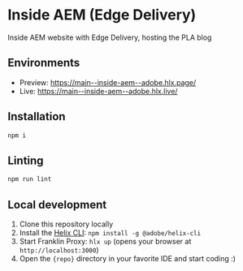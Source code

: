 # Inside AEM (Edge Delivery)
Inside AEM website with Edge Delivery, hosting the PLA blog

## Environments
- Preview: https://main--inside-aem--adobe.hlx.page/
- Live: https://main--inside-aem--adobe.hlx.live/

## Installation

```sh
npm i
```

## Linting

```sh
npm run lint
```

## Local development

1. Clone this repository locally
1. Install the [Helix CLI](https://github.com/adobe/helix-cli): `npm install -g @adobe/helix-cli`
1. Start Franklin Proxy: `hlx up` (opens your browser at `http://localhost:3000`)
1. Open the `{repo}` directory in your favorite IDE and start coding :)
